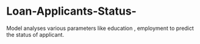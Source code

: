 # Loan-Applicants-Status-
Model analyses various parameters like education , employment to predict the status of applicant.
